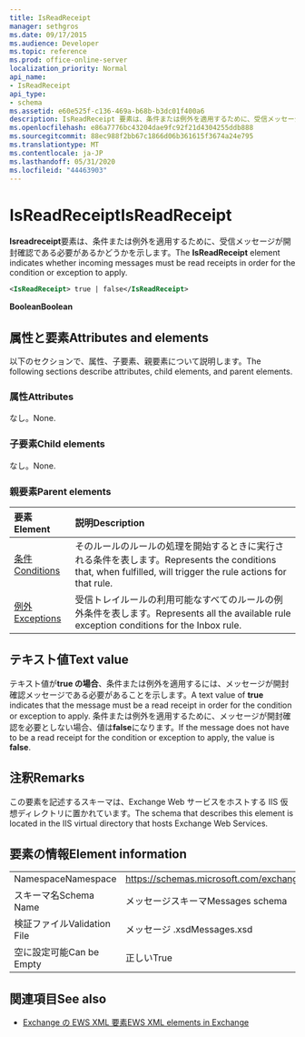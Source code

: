 ```yaml
---
title: IsReadReceipt
manager: sethgros
ms.date: 09/17/2015
ms.audience: Developer
ms.topic: reference
ms.prod: office-online-server
localization_priority: Normal
api_name:
- IsReadReceipt
api_type:
- schema
ms.assetid: e60e525f-c136-469a-b68b-b3dc01f400a6
description: IsReadReceipt 要素は、条件または例外を適用するために、受信メッセージが開封確認である必要があるかどうかを示します。
ms.openlocfilehash: e86a7776bc43204dae9fc92f21d4304255ddb888
ms.sourcegitcommit: 88ec988f2bb67c1866d06b361615f3674a24e795
ms.translationtype: MT
ms.contentlocale: ja-JP
ms.lasthandoff: 05/31/2020
ms.locfileid: "44463903"
---
```

# <a name="isreadreceipt"></a><span data-ttu-id="06fe0-103">IsReadReceipt</span><span class="sxs-lookup"><span data-stu-id="06fe0-103">IsReadReceipt</span></span>

<span data-ttu-id="06fe0-104">**Isreadreceipt**要素は、条件または例外を適用するために、受信メッセージが開封確認である必要があるかどうかを示します。</span><span class="sxs-lookup"><span data-stu-id="06fe0-104">The **IsReadReceipt** element indicates whether incoming messages must be read receipts in order for the condition or exception to apply.</span></span> 
  
```XML
<IsReadReceipt> true | false</IsReadReceipt>
```

 <span data-ttu-id="06fe0-105">**Boolean**</span><span class="sxs-lookup"><span data-stu-id="06fe0-105">**Boolean**</span></span>
## <a name="attributes-and-elements"></a><span data-ttu-id="06fe0-106">属性と要素</span><span class="sxs-lookup"><span data-stu-id="06fe0-106">Attributes and elements</span></span>

<span data-ttu-id="06fe0-107">以下のセクションで、属性、子要素、親要素について説明します。</span><span class="sxs-lookup"><span data-stu-id="06fe0-107">The following sections describe attributes, child elements, and parent elements.</span></span>
  
### <a name="attributes"></a><span data-ttu-id="06fe0-108">属性</span><span class="sxs-lookup"><span data-stu-id="06fe0-108">Attributes</span></span>

<span data-ttu-id="06fe0-109">なし。</span><span class="sxs-lookup"><span data-stu-id="06fe0-109">None.</span></span>
  
### <a name="child-elements"></a><span data-ttu-id="06fe0-110">子要素</span><span class="sxs-lookup"><span data-stu-id="06fe0-110">Child elements</span></span>

<span data-ttu-id="06fe0-111">なし。</span><span class="sxs-lookup"><span data-stu-id="06fe0-111">None.</span></span>
  
### <a name="parent-elements"></a><span data-ttu-id="06fe0-112">親要素</span><span class="sxs-lookup"><span data-stu-id="06fe0-112">Parent elements</span></span>

|<span data-ttu-id="06fe0-113">**要素**</span><span class="sxs-lookup"><span data-stu-id="06fe0-113">**Element**</span></span>|<span data-ttu-id="06fe0-114">**説明**</span><span class="sxs-lookup"><span data-stu-id="06fe0-114">**Description**</span></span>|
|:-----|:-----|
|[<span data-ttu-id="06fe0-115">条件</span><span class="sxs-lookup"><span data-stu-id="06fe0-115">Conditions</span></span>](conditions.md) <br/> |<span data-ttu-id="06fe0-116">そのルールのルールの処理を開始するときに実行される条件を表します。</span><span class="sxs-lookup"><span data-stu-id="06fe0-116">Represents the conditions that, when fulfilled, will trigger the rule actions for that rule.</span></span>  <br/> |
|[<span data-ttu-id="06fe0-117">例外</span><span class="sxs-lookup"><span data-stu-id="06fe0-117">Exceptions</span></span>](exceptions.md) <br/> |<span data-ttu-id="06fe0-118">受信トレイルールの利用可能なすべてのルールの例外条件を表します。</span><span class="sxs-lookup"><span data-stu-id="06fe0-118">Represents all the available rule exception conditions for the Inbox rule.</span></span>  <br/> |
   
## <a name="text-value"></a><span data-ttu-id="06fe0-119">テキスト値</span><span class="sxs-lookup"><span data-stu-id="06fe0-119">Text value</span></span>

<span data-ttu-id="06fe0-120">テキスト値が**true の場合**、条件または例外を適用するには、メッセージが開封確認メッセージである必要があることを示します。</span><span class="sxs-lookup"><span data-stu-id="06fe0-120">A text value of **true** indicates that the message must be a read receipt in order for the condition or exception to apply.</span></span> <span data-ttu-id="06fe0-121">条件または例外を適用するために、メッセージが開封確認を必要としない場合、値は**false**になります。</span><span class="sxs-lookup"><span data-stu-id="06fe0-121">If the message does not have to be a read receipt for the condition or exception to apply, the value is **false**.</span></span>
  
## <a name="remarks"></a><span data-ttu-id="06fe0-122">注釈</span><span class="sxs-lookup"><span data-stu-id="06fe0-122">Remarks</span></span>

<span data-ttu-id="06fe0-123">この要素を記述するスキーマは、Exchange Web サービスをホストする IIS 仮想ディレクトリに置かれています。</span><span class="sxs-lookup"><span data-stu-id="06fe0-123">The schema that describes this element is located in the IIS virtual directory that hosts Exchange Web Services.</span></span>
  
## <a name="element-information"></a><span data-ttu-id="06fe0-124">要素の情報</span><span class="sxs-lookup"><span data-stu-id="06fe0-124">Element information</span></span>

|||
|:-----|:-----|
|<span data-ttu-id="06fe0-125">Namespace</span><span class="sxs-lookup"><span data-stu-id="06fe0-125">Namespace</span></span>  <br/> |https://schemas.microsoft.com/exchange/services/2006/messages  <br/> |
|<span data-ttu-id="06fe0-126">スキーマ名</span><span class="sxs-lookup"><span data-stu-id="06fe0-126">Schema Name</span></span>  <br/> |<span data-ttu-id="06fe0-127">メッセージスキーマ</span><span class="sxs-lookup"><span data-stu-id="06fe0-127">Messages schema</span></span>  <br/> |
|<span data-ttu-id="06fe0-128">検証ファイル</span><span class="sxs-lookup"><span data-stu-id="06fe0-128">Validation File</span></span>  <br/> |<span data-ttu-id="06fe0-129">メッセージ .xsd</span><span class="sxs-lookup"><span data-stu-id="06fe0-129">Messages.xsd</span></span>  <br/> |
|<span data-ttu-id="06fe0-130">空に設定可能</span><span class="sxs-lookup"><span data-stu-id="06fe0-130">Can be Empty</span></span>  <br/> |<span data-ttu-id="06fe0-131">正しい</span><span class="sxs-lookup"><span data-stu-id="06fe0-131">True</span></span>  <br/> |
   
## <a name="see-also"></a><span data-ttu-id="06fe0-132">関連項目</span><span class="sxs-lookup"><span data-stu-id="06fe0-132">See also</span></span>



- [<span data-ttu-id="06fe0-133">Exchange の EWS XML 要素</span><span class="sxs-lookup"><span data-stu-id="06fe0-133">EWS XML elements in Exchange</span></span>](ews-xml-elements-in-exchange.md)

